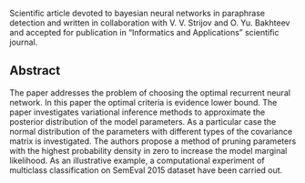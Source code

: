 Scientific article devoted to bayesian neural networks in paraphrase detection and written in collaboration with V. V. Strijov and O. Yu. Bakhteev and accepted for publication in “Informatics and Applications” scientific journal.
## Abstract
The paper addresses the problem of choosing the optimal recurrent neural network. In this paper the optimal criteria is evidence lower bound. The paper investigates variational inference methods to approximate the posterior distribution of the model parameters. As a particular case the normal distribution of the parameters with different types of the covariance matrix is investigated. The authors propose a method of pruning parameters with the highest probability density in zero to increase the model marginal likelihood. As an illustrative example, a computational experiment of multiclass classification on SemEval 2015 dataset have been carried out.
